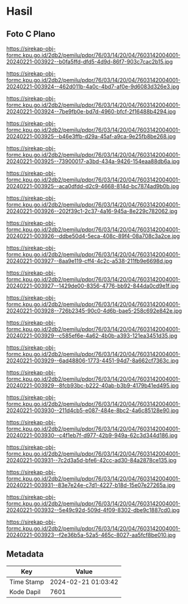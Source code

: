 # Hasil

## Foto C Plano

https://sirekap-obj-formc.kpu.go.id/2db2/pemilu/pdpr/76/03/14/20/04/7603142004001-20240221-003922--b0fa5ffd-dfd5-4d9d-86f7-903c7cac2b15.jpg

https://sirekap-obj-formc.kpu.go.id/2db2/pemilu/pdpr/76/03/14/20/04/7603142004001-20240221-003924--462d011b-4a0c-4bd7-af0e-9d6083d326e3.jpg

https://sirekap-obj-formc.kpu.go.id/2db2/pemilu/pdpr/76/03/14/20/04/7603142004001-20240221-003924--7be9fb0e-bd7d-4960-bfcf-2f16488b4294.jpg

https://sirekap-obj-formc.kpu.go.id/2db2/pemilu/pdpr/76/03/14/20/04/7603142004001-20240221-003925--b46e3ffb-d29a-45af-a9ca-9e25fb8be268.jpg

https://sirekap-obj-formc.kpu.go.id/2db2/pemilu/pdpr/76/03/14/20/04/7603142004001-20240221-003925--73900017-a3bd-434a-9426-154eaa88db6a.jpg

https://sirekap-obj-formc.kpu.go.id/2db2/pemilu/pdpr/76/03/14/20/04/7603142004001-20240221-003925--aca0dfdd-d2c9-4668-814d-bc7874ad9b0b.jpg

https://sirekap-obj-formc.kpu.go.id/2db2/pemilu/pdpr/76/03/14/20/04/7603142004001-20240221-003926--202f39c1-2c37-4a16-945a-8e229c782062.jpg

https://sirekap-obj-formc.kpu.go.id/2db2/pemilu/pdpr/76/03/14/20/04/7603142004001-20240221-003926--ddbe50d4-5eca-408c-89f4-08a708c3a2ce.jpg

https://sirekap-obj-formc.kpu.go.id/2db2/pemilu/pdpr/76/03/14/20/04/7603142004001-20240221-003927--8aa9e119-cff4-4c2c-a538-211fb9e6698d.jpg

https://sirekap-obj-formc.kpu.go.id/2db2/pemilu/pdpr/76/03/14/20/04/7603142004001-20240221-003927--1429de00-8356-4776-bb92-844da0cd9e1f.jpg

https://sirekap-obj-formc.kpu.go.id/2db2/pemilu/pdpr/76/03/14/20/04/7603142004001-20240221-003928--726b2345-90c0-4d6b-bae5-258c692e842e.jpg

https://sirekap-obj-formc.kpu.go.id/2db2/pemilu/pdpr/76/03/14/20/04/7603142004001-20240221-003929--c585ef6e-4a62-4b0b-a393-121ea3451d35.jpg

https://sirekap-obj-formc.kpu.go.id/2db2/pemilu/pdpr/76/03/14/20/04/7603142004001-20240221-003929--6ad48806-1773-4451-94d7-8a662cf7363c.jpg

https://sirekap-obj-formc.kpu.go.id/2db2/pemilu/pdpr/76/03/14/20/04/7603142004001-20240221-003929--8fcb93bc-b222-40ab-b3b9-4179b41ed495.jpg

https://sirekap-obj-formc.kpu.go.id/2db2/pemilu/pdpr/76/03/14/20/04/7603142004001-20240221-003930--211d4cb5-e087-484e-8bc2-4a6c85128e90.jpg

https://sirekap-obj-formc.kpu.go.id/2db2/pemilu/pdpr/76/03/14/20/04/7603142004001-20240221-003930--c4f1eb7f-d977-42b9-949a-62c3d344d186.jpg

https://sirekap-obj-formc.kpu.go.id/2db2/pemilu/pdpr/76/03/14/20/04/7603142004001-20240221-003931--7c2d3a5d-bfe6-42cc-ad30-84a2878ce135.jpg

https://sirekap-obj-formc.kpu.go.id/2db2/pemilu/pdpr/76/03/14/20/04/7603142004001-20240221-003931--83e7e24e-c7d1-4227-b18d-15e07e27265a.jpg

https://sirekap-obj-formc.kpu.go.id/2db2/pemilu/pdpr/76/03/14/20/04/7603142004001-20240221-003932--5e49c92d-509d-4f09-8302-dbe9c1887cd0.jpg

https://sirekap-obj-formc.kpu.go.id/2db2/pemilu/pdpr/76/03/14/20/04/7603142004001-20240221-003923--f2e36b5a-52a5-465c-8027-aa5fcf8be010.jpg


## Metadata

| Key        | Value               |
| ---------- | ------------------- |
| Time Stamp | 2024-02-21 01:03:42 |
| Kode Dapil | 7601                |



